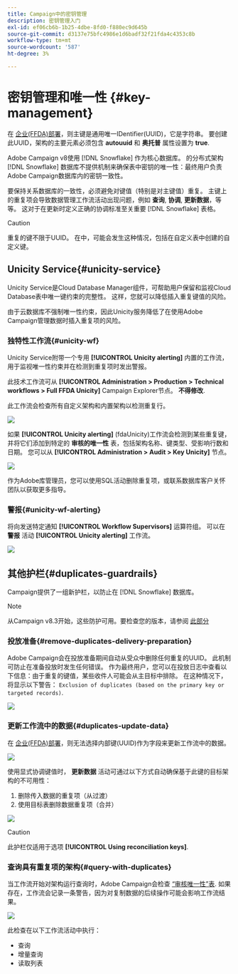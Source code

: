 ```yaml
---
title: Campaign中的密钥管理
description: 密钥管理入门
exl-id: ef06cb6b-1b25-4dbe-8fd0-f880ec9d645b
source-git-commit: d3137e75bfc4986e1d6badf32f21fda4c4353c8b
workflow-type: tm+mt
source-wordcount: '587'
ht-degree: 3%

---
```


# 密钥管理和唯一性 {#key-management}

在 [企业(FFDA)部署](enterprise-deployment.md)，则主键是通用唯一IDentifier(UUID)，它是字符串。 要创建此UUID，架构的主要元素必须包含 **autouuid** 和 **奥托普** 属性设置为 **true**.

Adobe Campaign v8使用 [!DNL Snowflake] 作为核心数据库。 的分布式架构 [!DNL Snowflake] 数据库不提供机制来确保表中密钥的唯一性：最终用户负责Adobe Campaign数据库内的密钥一致性。

要保持关系数据库的一致性，必须避免对键值（特别是对主键值）重复。 主键上的重复项会导致数据管理工作流活动出现问题，例如 **查询**, **协调**, **更新数据**，等等。 这对于在更新时定义正确的协调标准至关重要 [!DNL Snowflake] 表格。


>[!CAUTION]
>
>重复的键不限于UUID。 在中，可能会发生这种情况，包括在自定义表中创建的自定义键。


## Unicity Service{#unicity-service}

Unicity Service是Cloud Database Manager组件，可帮助用户保留和监视Cloud Database表中唯一键约束的完整性。 这样，您就可以降低插入重复键值的风险。

由于云数据库不强制唯一性约束，因此Unicity服务降低了在使用Adobe Campaign管理数据时插入重复项的风险。

### 独特性工作流{#unicity-wf}

Unicity Service附带一个专用 **[!UICONTROL Unicity alerting]** 内置的工作流，用于监视唯一性约束并在检测到重复项时发出警报。

此技术工作流可从 **[!UICONTROL Administration > Production > Technical workflows > Full FFDA Unicity]** Campaign Explorer节点。 **不得修改**.

此工作流会检查所有自定义架构和内置架构以检测重复行。

![](assets/unicity-alerting-wf.png)

如果 **[!UICONTROL Unicity alerting]** (fdaUnicity)工作流会检测到某些重复键，并将它们添加到特定的 **审核的唯一性** 表，包括架构名称、键类型、受影响行数和日期。 您可以从 **[!UICONTROL Administration > Audit > Key Unicity]** 节点。

![](assets/unicity-table.png)

作为Adobe库管理员，您可以使用SQL活动删除重复项，或联系数据库客户关怀团队以获取更多指导。

### 警报{#unicity-wf-alerting}

将向发送特定通知 **[!UICONTROL Workflow Supervisors]** 运算符组。 可以在 **警报** 活动 **[!UICONTROL Unicity alerting]** 工作流。

![](assets/wf-alert-activity.png)


## 其他护栏{#duplicates-guardrails}

Campaign提供了一组新护栏，以防止在 [!DNL Snowflake] 数据库。

>[!NOTE]
>
>从Campaign v8.3开始，这些防护可用。要检查您的版本，请参阅 [此部分](../start/compatibility-matrix.md#how-to-check-your-campaign-version-and-buildversion)

### 投放准备{#remove-duplicates-delivery-preparation}

Adobe Campaign会在投放准备期间自动从受众中删除任何重复的UUID。 此机制可防止在准备投放时发生任何错误。 作为最终用户，您可以在投放日志中查看以下信息：由于重复的键值，某些收件人可能会从主目标中排除。 在这种情况下，将显示以下警告： `Exclusion of duplicates (based on the primary key or targeted records)`.

![](assets/exclusion-duplicates-log.png)

### 更新工作流中的数据{#duplicates-update-data}

在 [企业(FFDA)部署](enterprise-deployment.md)，则无法选择内部键(UUID)作为字段来更新工作流中的数据。

![](assets/update-data-no-internal-key.png)

使用显式协调键值时， **更新数据** 活动可通过以下方式自动确保基于此键的目标架构的不可用性：

1. 删除传入数据的重复项（从过渡）
1. 使用目标表删除数据重复项（合并）


![](assets/update-data-deduplicate.png)

>[!CAUTION]
>
>此护栏仅适用于选项 **[!UICONTROL Using reconciliation keys]**.


### 查询具有重复项的架构{#query-with-duplicates}

当工作流开始对架构运行查询时，Adobe Campaign会检查 [“审核唯一性”表](#unicity-wf). 如果存在，工作流会记录一条警告，因为对复制数据的后续操作可能会影响工作流结果。

![](assets/query-with-duplicates.png)

此检查在以下工作流活动中执行：

* 查询
* 增量查询
* 读取列表